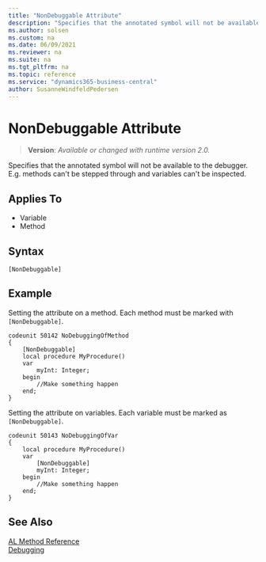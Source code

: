 ```yaml
---
title: "NonDebuggable Attribute"
description: "Specifies that the annotated symbol will not be available to the debugger. E.g. methods can't be stepped through and variables can't be inspected."
ms.author: solsen
ms.custom: na
ms.date: 06/09/2021
ms.reviewer: na
ms.suite: na
ms.tgt_pltfrm: na
ms.topic: reference
ms.service: "dynamics365-business-central"
author: SusanneWindfeldPedersen
---
```

[//]: # (START>DO_NOT_EDIT)
[//]: # (IMPORTANT:Do not edit any of the content between here and the END>DO_NOT_EDIT.)
[//]: # (Any modifications should be made in the .xml files in the ModernDev repo.)

# NonDebuggable Attribute
> **Version**: _Available or changed with runtime version 2.0._

Specifies that the annotated symbol will not be available to the debugger. E.g. methods can't be stepped through and variables can't be inspected.


## Applies To

- Variable
- Method


## Syntax

```
[NonDebuggable]
```

[//]: # (IMPORTANT: END>DO_NOT_EDIT)

## Example
Setting the attribute on a method. Each method must be marked with `[NonDebuggable]`.

```AL
codeunit 50142 NoDebuggingOfMethod
{
    [NonDebuggable]
    local procedure MyProcedure()
    var
        myInt: Integer;
    begin
        //Make something happen
    end;
}

```

Setting the attribute on variables. Each variable must be marked as `[NonDebuggable]`.
```AL
codeunit 50143 NoDebuggingOfVar 
{
    local procedure MyProcedure()
    var
        [NonDebuggable]
        myInt: Integer;
    begin
        //Make something happen
    end;
}

```
  
## See Also  

[AL Method Reference](../methods-auto/library.md)  
[Debugging](../devenv-debugging.md)